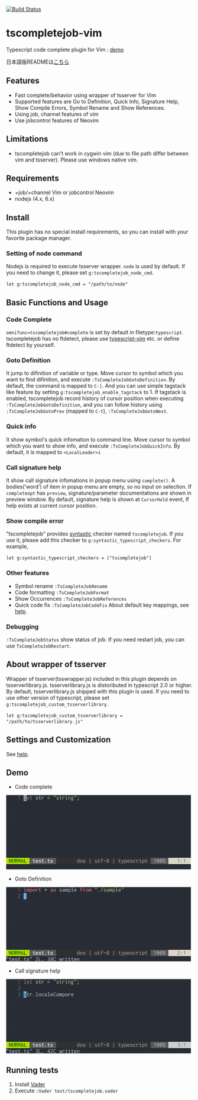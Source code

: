 [![Build Status](https://travis-ci.org/runoshun/tscompletejob.svg?branch=master)](https://travis-ci.org/runoshun/tscompletejob)

tscompletejob-vim
============================
Typescript code complete plugin for Vim : [demo](#demo)

日本語版READMEは[こちら](README-jp.md)

Features
-----------------------------------------------------------------------
- Fast complete/behavior using wrapper of tsserver for Vim
- Supported features are Go to Definition, Quick Info, Signature Help,
  Show Compile Errors, Symbol Rename and Show References.
- Using job, channel features of vim
- Use jobcontrol features of Neovim

Limitations
-----------------------------------------------------------------------
- tscompletejob can't work in cygwin vim (due to file path differ between vim and tsserver). Please use windows native vim.

Requirements
-----------------------------------------------------------------------
- +job/+channel Vim or jobcontrol Neovim
- nodejs (4.x, 6.x)

Install
-----------------------------------------------------------------------
This plugin has no special install requirements, so you can install with
your favorite package manager.

### Setting of node command
Nodejs is required to execute tsserver wrapper. `node` is used by default.
If you need to change it, please set `g:tscompletejob_node_cmd`.
```vim
let g:tscompletejob_node_cmd = "/path/to/node"
```

Basic Functions and Usage
-----------------------------------------------------------------------
### Code Complete
`omnifunc=tscompletejob#complete` is set by default in filetype:`typescript`.
tscompletejob has no ftdetect, please use [typescript-vim](https://github.com/leafgarland/typescript-vim)
etc. or define ftdetect by yourself.


### Goto Definition
It jump to difinition of variable or type.
Move cursor to symbol which you want to find difinition, and execute `:TsCompleteJobGotoDefinition`. By default, the command is mapped to `C-]`.
And you can use simple tagstack like feature by setting `g:tscompletejob_enable_tagstack` to 1. If tagstack is enabled, tscompletejob record history of cursor position when executing `:TsCompleteJobGotoDefinition`, and you can follow history using `:TsCompleteJobGotoPrev` (mapped to `C-t`), `:TsCompleteJobGotoNext`.

### Quick info
It show symbol's quick infomation to command line.
Move cursor to symbol which you want to show info, and execute `:TsCompleteJobQuickInfo`. By default, it is mapped to `<LocalLeader>i`

### Call signature help
It show call signature infomations in popup menu using `complete()`. A bodies('word') of item in popup menu are empty, so no input on selection. If `completeopt` has `preview`, signature/parameter documentations are shown in preview window.
By default, signature help is shown at `CursorHold` event, If help exists at current cursor position.

### Show compile error
"tscompletejob" provides [syntastic](https://github.com/scrooloose/syntastic) checker named `tscompletejob`. If you use it, please add this checker to `g:syntastic_typescript_checkers`. For example,
```vim
let g:syntastic_typescript_checkers = ["tscompletejob"]
```

### Other features
 - Symbol rename `:TsCompleteJobRename`
 - Code formatting `:TsCompleteJobFormat`
 - Show Occurrences `:TsCompleteJobReferences`
 - Quick code fix `:TsCompleteJobCodeFix`
About default key mappings, see [help](doc/tscompletejob.txt).

### Debugging
`:TsCompleteJobStatus` show status of job. If you need restart job, you can use `TsCompleteJobRestart`.


About wrapper of tsserver
-----------------------------------------------------------------------
Wrapper of tsserver(tsswrapper.js) included in this plugin depends on tsserverlibrary.js. tsserverlibrary.js is distoributed in typescript 2.0 or higher. By default, tsserverlibrary.js shipped with this plugin is used. If you need to use other version of typescript, please set `g:tscompletejob_custom_tsserverlibrary`.
```vim
let g:tscompletejob_custom_tsserverlibrary = "/path/to/tsserverlibrary.js"
```

Settings and Customization
-----------------------------------------------------------------------
See [help](doc/tscompletejob.txt).

Demo
-----------------------------------------------------------------------
- Code complete

![complete demo](https://github.com/runoshun/readme-images/blob/master/tscompletejob/complete.gif?raw=true)

- Goto Definition

![goto_definition demo](https://github.com/runoshun/readme-images/blob/master/tscompletejob/goto_definition.gif?raw=true)

- Call signature help

![signature_help demo](https://github.com/runoshun/readme-images/blob/master/tscompletejob/signature_help.gif?raw=true)

Running tests
-----------------------------------------------------------------------
1. Install [Vader](https://github.com/junegunn/vader.vim)
2. Execute `:Vader test/tscompletejob.vader`

